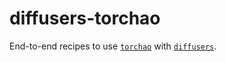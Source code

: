 # diffusers-torchao

End-to-end recipes to use [`torchao`](https://github.com/pytorch/ao) with [`diffusers`](https://github.com/huggingface/diffusers).
